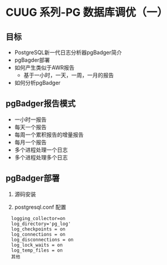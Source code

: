 # CUUG 系列-PG 数据库调优（一）

## 目标
* PostgreSQL新一代日志分析器pgBadger简介
* pgBagder部署
* 如何产生类似于AWR报告
  * 基于一小时，一天，一周，一月的报告
* 如何分析pgBadger


## pgBadger报告模式
* 一小时一报告
* 每天一个报告
* 每周一个累积报告的增量报告
* 每月一个报告
* 多个进程处理一个日志
* 多个进程处理多个日志

## pgBadger部署
1. 源码安装

2. postgresql.conf 配置
```
  logging_collector=on
  log_directory='pg_log'
  log_checkpoints = on
  log_connections = on
  log_disconnections = on
  log_lock_waits = on
  log_temp_files = on
  其他

```

